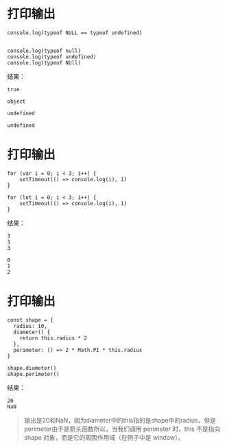 



# 打印输出

```
console.log(typeof NULL == typeof undefined)


console.log(typeof null)
console.log(typeof undefined)
console.log(typeof NUll)

```


结果：

```
true

object

undefined

undefined
```

# 打印输出
```
for (var i = 0; i < 3; i++) {
    setTimeout(() => console.log(i), 1)
}

for (let i = 0; i < 3; i++) {
    setTimeout(() => console.log(i), 1)
}
```

结果：
```
3
3
3

0
1
2
```

# 打印输出

```
const shape = {
  radius: 10,
  diameter() {
    return this.radius * 2
  },
  perimeter: () => 2 * Math.PI * this.radius
}

shape.diameter()
shape.perimeter()

```

结果：

```
20
NaN
```
> 输出是20和NaN，因为diameter中的this指的是shape中的radius，但是perimeter由于是箭头函数所以，当我们调用 perimeter 时，this 不是指向 shape 对象，而是它的周围作用域（在例子中是 window）。
